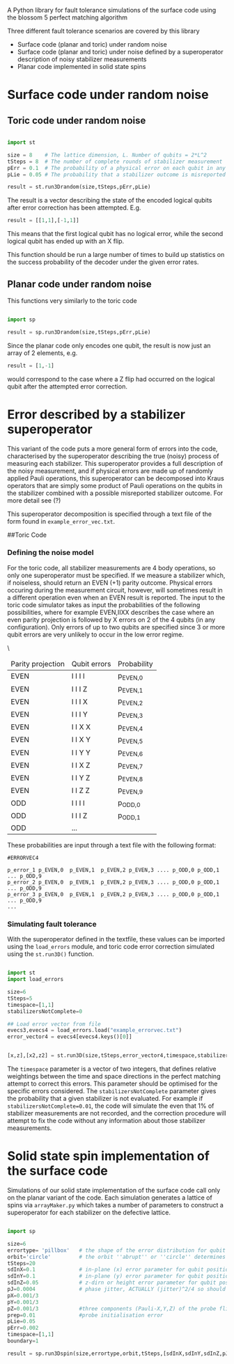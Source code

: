 A Python library for fault tolerance simulations of the surface code
using the blossom 5 perfect matching algorithm

Three different fault tolerance scenarios are covered by this library

* Surface code (planar and toric) under random noise
* Surface code (planar and toric) under noise defined by a superoperator description of noisy stabilizer measurements
* Planar code implemented in solid state spins

# Surface code under random noise


## Toric code under random noise

```python

import st

size = 8    # The lattice dimension, L. Number of qubits = 2*L^2
tSteps = 8  # The number of complete rounds of stabilizer measurement
pErr = 0.1  # The probability of a physical error on each qubit in any one round of measurement
pLie = 0.05 # The probability that a stabilizer outcome is misreported

result = st.run3Drandom(size,tSteps,pErr,pLie)

```
The result is a vector describing the state of the encoded logical qubits after error correction has been attempted. E.g. 

```python
result = [[1,1],[-1,1]]
```

This means that the first logical qubit has no logical error, while the second logical qubit has ended up with an X flip. 

This function should be run a large number of times to build up statistics on the success probability of the decoder under the given error rates.


## Planar code under random noise

This functions very similarly to the toric code 

```python

import sp

result = sp.run3Drandom(size,tSteps,pErr,pLie)

```

Since the planar code only encodes one qubit, the result is now just an array of 2 elements, e.g.

```python
result = [1,-1]
```
would correspond to the case where a Z flip had occurred on the logical qubit after the attempted error correction. 


# Error described by a stabilizer superoperator

This variant of the code puts a more general form of errors into the code, characterised by the superoperator describing the true (noisy) process of measuring each stabilizer. This superoperator provides a full description of the noisy measurement, and if physical errors are made up of randomly applied Pauli operations, this superoperator can be decomposed into Kraus operators that are simply some product of Pauli operations on the qubits in the stabilizer combined with a possible misreported stabilizer outcome. For more detail see (?)

This superoperator decomposition is specified through a text file of the form found in ``` example_error_vec.txt ```. 

##Toric Code


### Defining the noise model

For the toric code, all stabilizer measurements are 4 body operations, so only one superoperator must be specified. If we measure a stabilizer which, if noiseless, should return an EVEN (+1) parity outcome. Physical errors occuring during the measurement circuit, however, will sometimes result in a different operation even when an EVEN result is reported. The input to the toric code simulator takes as input the probabilities of the following possibilities, where for example EVEN,IIXX describes the case where an even parity projection is followed by X errors on 2 of the 4 qubits (in any configuration). Only errors of up to two qubits are specified since 3 or more qubit errors are very unlikely to occur in the low error regime. 

<table>
  <thead>
    <tr>
      <td> Parity projection </td>
      <td> Qubit errors </td>
      <td> Probability </td>
    </tr>
  </thead>
  <tbody>
    <tr><td> EVEN </td><td> I I I I </td><td>p<sub>EVEN,0</sub></tr>
    <tr><td> EVEN </td><td> I I I Z </td><td>p<sub>EVEN,1</sub></tr>
    <tr><td> EVEN </td><td> I I I X </td><td>p<sub>EVEN,2</sub></tr>
    <tr><td> EVEN </td><td> I I I Y </td><td>p<sub>EVEN,3</sub></tr>
    <tr><td> EVEN </td><td> I I X X </td><td>p<sub>EVEN,4</sub></tr>
    <tr><td> EVEN </td><td> I I X Y </td><td>p<sub>EVEN,5</sub></tr>
    <tr><td> EVEN </td><td> I I Y Y </td><td>p<sub>EVEN,6</sub></tr>
    <tr><td> EVEN </td><td> I I X Z </td><td>p<sub>EVEN,7</sub></tr>
    <tr><td> EVEN </td><td> I I Y Z </td><td>p<sub>EVEN,8</sub></tr>
    <tr><td> EVEN </td><td> I I Z Z </td><td>p<sub>EVEN,9</sub></tr>
    <tr><td> ODD </td><td> I I I I </td><td>p<sub>ODD,0</sub></tr>
    <tr><td> ODD </td><td> I I I Z </td><td>p<sub>ODD,1</sub></tr>\
    <tr><td> ODD </td><td> ... </td></tr>
  </tbody>
</table>

These probabilities are input through a text file with the following format: 

```
#ERRORVEC4

p_error_1 p_EVEN,0  p_EVEN,1  p_EVEN,2 p_EVEN,3 .... p_ODD,0 p_ODD,1 ... p_ODD,9  
p_error_2 p_EVEN,0  p_EVEN,1  p_EVEN,2 p_EVEN,3 .... p_ODD,0 p_ODD,1 ... p_ODD,9  
p_error_3 p_EVEN,0  p_EVEN,1  p_EVEN,2 p_EVEN,3 .... p_ODD,0 p_ODD,1 ... p_ODD,9  
...

```

### Simulating fault tolerance

With the superoperator defined in the textfile, these values can be imported using the ```load_errors``` module, and toric code error correction simulated using the ```st.run3D()``` function.

```python

import st
import load_errors

size=6
tSteps=5
timespace=[1,1]
stabilizersNotComplete=0

## Load error vector from file                                                                                           
evecs3,evecs4 = load_errors.load("example_errorvec.txt")
error_vector4 = evecs4[evecs4.keys()[0]]


[x,z],[x2,z2] = st.run3D(size,tSteps,error_vector4,timespace,stabilizersNotComplete)


```

The ```timespace``` parameter is a vector of two integers, that defines relative weightings between the time and space directions in the perfect matching attempt to correct this errors. This parameter should be optimised for the specific errors considered.
The ```stabilizersNotComplete``` parameter gives the probability that a given stabilizer is not evaluated. For example if ```stabilizersNotComplete=0.01```, the code will simulate the even that 1% of stabilizer measurements are not recorded, and the correction procedure will attempt to fix the code without any information about those stabilizer measurements.





# Solid state spin implementation of the surface code

Simulations of our solid state implementation of the surface code call only on the planar variant of the code. Each simulation generates a lattice of spins via ```arrayMaker.py``` which takes a number of parameters to construct a superoperator for each stabilizer on the defective lattice.

```python

import sp

size=6
errortype= 'pillbox'   # the shape of the error distribution for qubit position on lattice
orbit='circle'         # the orbit ''abrupt'' or ''circle'' determines the phase interpolating function used to generate error superoperator from spin misalignment
tSteps=20
sdInX=0.1              # in-plane (x) error parameter for qubit position
sdInY=0.1              # in-plane (y) error parameter for qubit position
sdInZ=0.05             # z-dirn or height error parameter for qubit position //note: physical location errors where average distance from probe to data qubit is unity
pJ=0.0004              # phase jitter, ACTUALLY (jitter)^2/4 so should be small number here! 
pX=0.001/3
pY=0.001/3
pZ=0.001/3             #three components (Pauli-X,Y,Z) of the probe flip error
prep=0.01              #probe initialisation error
pLie=0.05
pErr=0.002              
timespace=[1,1]
boundary=1

result = sp.run3Dspin(size,errortype,orbit,tSteps,[sdInX,sdInY,sdInZ,pJ,pX,pY,pZ,prep,meas,data],timespace,boundary)

```


